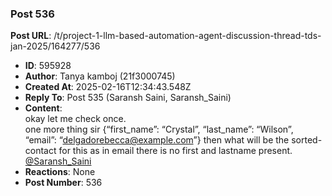 ### Post 536
**Post URL**: /t/project-1-llm-based-automation-agent-discussion-thread-tds-jan-2025/164277/536
- **ID**: 595928
- **Author**: Tanya kamboj (21f3000745)
- **Created At**: 2025-02-16T12:34:43.548Z
- **Reply To**: Post 535 (Saransh Saini, Saransh_Saini)
- **Content**:  
  okay let me check once.<br>
one more thing sir {“first_name”: “Crystal”, “last_name”: “Wilson”, “email”: “<a href="mailto:delgadorebecca@example.com">delgadorebecca@example.com</a>”}   then what will be the sorted-contact for this as in email there is no first and lastname present. <a class="mention" href="/u/saransh_saini">@Saransh_Saini</a>
- **Reactions**: None
- **Post Number**: 536

